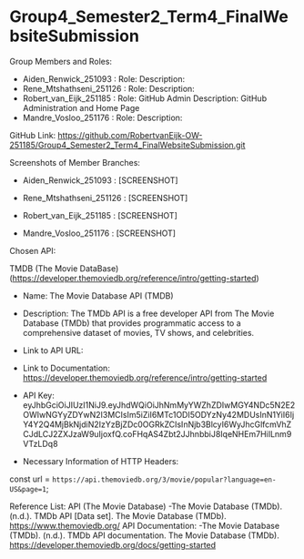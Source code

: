 # Group4_Semester2_Term4_FinalWebsiteSubmission

<!-- ● Names and Student Numbers of all members.
Describe each member’s assigned role and
responsibilities. -->

Group Members and Roles:

- Aiden_Renwick_251093 :
  Role:
  Description:
- Rene_Mtshathseni_251126 :
  Role:
  Description:
- Robert_van_Eijk_251185 :
  Role: GitHub Admin
  Description: GitHub Administration and Home Page
- Mandre_Vosloo_251176 :
  Role:
  Description:

<!-- ● Github link to root repository, correctly named and
setup in terms of file structure. Include screenshots
off all member’s individual branches. -->

GitHub Link:
https://github.com/RobertvanEijk-OW-251185/Group4_Semester2_Term4_FinalWebsiteSubmission.git

Screenshots of Member Branches:

- Aiden_Renwick_251093 :
  [SCREENSHOT]

- Rene_Mtshathseni_251126 :
  [SCREENSHOT]

- Robert_van_Eijk_251185 :
  [SCREENSHOT]

- Mandre_Vosloo_251176 :
  [SCREENSHOT]

<!-- ● Introduction to chosen API including the name,
description, link to the API URL, link to
documentation, API key and all other information
necessary for the HTTP headers. (Reference using
APA) -->

Chosen API:

TMDB (The Movie DataBase)
(https://developer.themoviedb.org/reference/intro/getting-started)

- Name: The Movie Database API (TMDB)

- Description:
  The TMDb API is a free developer API from The Movie Database (TMDb) that provides programmatic access to a comprehensive dataset of movies, TV shows, and celebrities.

- Link to API URL:

- Link to Documentation: https://developer.themoviedb.org/reference/intro/getting-started

- API Key:
  eyJhbGciOiJIUzI1NiJ9.eyJhdWQiOiJhNmMyYWZhZDIwMGY4NDc5N2E2OWIwNGYyZDYwN2I3MCIsIm5iZiI6MTc1ODI5ODYzNy42MDUsInN1YiI6IjY4Y2Q4MjBkNjdiN2IzYzBjZDc0OGRkZCIsInNjb3BlcyI6WyJhcGlfcmVhZCJdLCJ2ZXJzaW9uIjoxfQ.coFHqAS4Zbt2JJhnbbiJ8IqeNHEm7HiILnm9VTzLDq8

- Necessary Information of HTTP Headers:

const url = `https://api.themoviedb.org/3/movie/popular?language=en-US&page=1`;

<!-- const options = {
		method: "GET",
		headers: {
			accept: "application/json",
			Authorization:
				"Bearer  eyJhbGciOiJIUzI1NiJ9.eyJhdWQiOiJhNmMyYWZhZDIwMGY4NDc5N2E2OWIwNGYyZDYwN2I3MCIsIm5iZiI6MTc1ODI5ODYzNy42MDUsInN1YiI6IjY4Y2Q4MjBkNjdiN2IzYzBjZDc0OGRkZCIsInNjb3BlcyI6WyJhcGlfcmVhZCJdLCJ2ZXJzaW9uIjoxfQ.coFHqAS4Zbt2JJhnbbiJ8IqeNHEm7HiILnm9VTzLDq8",
		},
	}; -->

<!-- ● Weekly timeline for key progress milestones in the
project within the group. (Schedule for what needs to
be done by when). -->

Reference List:
API (The Movie Database)
-The Movie Database (TMDb). (n.d.). TMDb API [Data set]. The Movie Database (TMDb). https://www.themoviedb.org/
API Documentation:
-The Movie Database (TMDb). (n.d.). TMDb API documentation. The Movie Database (TMDb). https://developer.themoviedb.org/docs/getting-started
